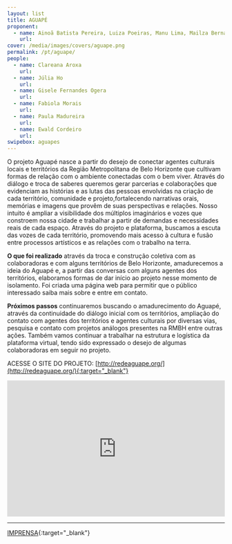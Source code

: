 ```yaml
---
layout: list
title: AGUAPÉ
proponent:
  - name: Ainoã Batista Pereira, Luiza Poeiras, Manu Lima, Mailza Bernard / Belo Horizonte, MG.
    url: 
cover: /media/images/covers/aguape.png
permalink: /pt/aguape/
people:
  - name: Clareana Aroxa
    url: 
  - name: Júlia Ho
    url: 
  - name: Gisele Fernandes Ogera
    url: 
  - name: Fabiola Morais
    url: 
  - name: Paula Madureira
    url: 
  - name: Ewald Cordeiro
    url: 
swipebox: aguapes
---
```



O projeto Aguapé nasce a partir do desejo de conectar agentes culturais locais e territórios da Região Metropolitana de Belo Horizonte que cultivam formas de relação com o ambiente conectadas com o bem viver. Através do diálogo e troca de saberes queremos gerar parcerias e colaborações que evidenciam as histórias e as lutas das pessoas envolvidas na criação de cada território, comunidade e 
projeto,fortalecendo narrativas orais, memórias e imagens que provêm de suas perspectivas e relações. Nosso intuito é ampliar a visibilidade dos múltiplos imaginários e vozes que constroem nossa cidade e trabalhar a partir de demandas e necessidades reais de cada espaço. 
Através do projeto e plataforma, buscamos a escuta das vozes de cada território, promovendo mais acesso à cultura e fusão entre processos artísticos e as relações com o trabalho na terra. 

**O que foi realizado** através da troca e construção coletiva com as colaboradoras e com alguns territórios de Belo Horizonte, amadurecemos a ideia do Aguapé e, a partir das conversas com alguns agentes dos territórios, elaboramos formas de dar início ao projeto nesse momento de isolamento. Foi criada uma página web para permitir que o público interessado saiba mais sobre e entre em contato.

**Próximos passos** continuaremos buscando o amadurecimento do Aguapé, através da continuidade do diálogo inicial com os territórios, ampliação do contato com agentes dos territórios e agentes culturais por diversas vias, pesquisa e contato com projetos análogos presentes na RMBH entre outras ações. Também vamos continuar a trabalhar na estrutura e logística da plataforma virtual, tendo sido expressado o desejo de algumas colaboradoras em seguir no projeto.


ACESSE O SITE DO PROJETO: [http://redeaguape.org/](http://redeaguape.org/){:target="_blank"}

<iframe width="100%" height="315" src="https://www.youtube.com/embed/HSQomzGJ9x0" frameborder="0" allow="accelerometer; autoplay; encrypted-media; gyroscope; picture-in-picture" allowfullscreen></iframe>
 
 
--- 

[IMPRENSA](/3ed/pt/imprensa/aguape){:target="_blank"}